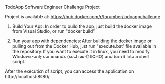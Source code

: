 TodoApp
Software Engineer Challenge Project

Project is available at: https://hub.docker.com/r/forumber/todoappchallenge

1. Build Your App:
In order to build the app, just build the docker image from Visual Studio, or run "docker build"

2. Run your app with dependencies:
After building the docker image or pulling out from the Docker Hub, just run "execute.bat" file available in the repository. If you want to execute it in linux, you need to modify Windows-only commands (such as @ECHO) and turn it into a shell script.

After the execution of script, you can access the application on http://localhost:8080/

